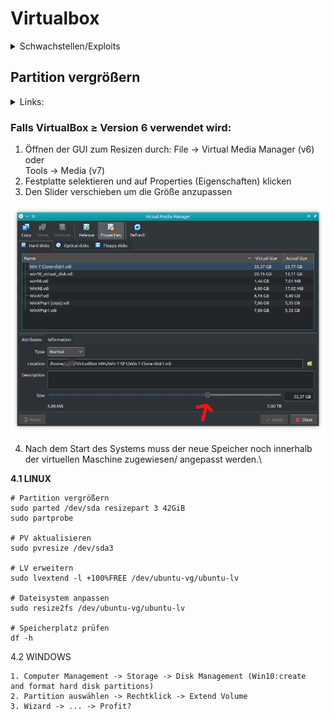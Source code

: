 # Virtualbox

<details>

<summary>Schwachstellen/Exploits</summary>

[https://github.com/google/security-research/security/advisories/GHSA-qx2m-rcpc-v43v](https://github.com/google/security-research/security/advisories/GHSA-qx2m-rcpc-v43v)

</details>

## Partition vergrößern

<details>

<summary>Links:</summary>

[https://askubuntu.com/questions/88647/how-do-i-increase-the-hard-disk-size-of-the-virtual-machine](https://askubuntu.com/questions/88647/how-do-i-increase-the-hard-disk-size-of-the-virtual-machine) (Erweitern der Festplatte nach Anleitung des Kommentars von zitrax)

</details>

### Falls VirtualBox ≥ Version 6 verwendet wird:

1. Öffnen der GUI zum Resizen durch: File -> Virtual Media Manager (v6) oder\
   Tools -> Media (v7)
2. Festplatte selektieren und auf Properties (Eigenschaften) klicken
3. Den Slider verschieben um die Größe anzupassen

![](../.gitbook/assets/4onep.png)

4. Nach dem Start des Systems muss der neue Speicher noch innerhalb der virtuellen Maschine zugewiesen/ angepasst werden.\


**4.1 LINUX**

```
# Partition vergrößern
sudo parted /dev/sda resizepart 3 42GiB
sudo partprobe

# PV aktualisieren
sudo pvresize /dev/sda3

# LV erweitern
sudo lvextend -l +100%FREE /dev/ubuntu-vg/ubuntu-lv

# Dateisystem anpassen
sudo resize2fs /dev/ubuntu-vg/ubuntu-lv

# Speicherplatz prüfen
df -h
```

4.2 WINDOWS

```
1. Computer Management -> Storage -> Disk Management (Win10:create
and format hard disk partitions)
2. Partition auswählen -> Rechtklick -> Extend Volume
3. Wizard -> ... -> Profit?
```
